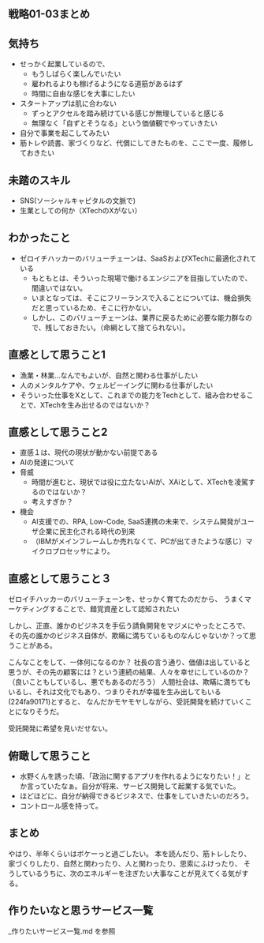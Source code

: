 戦略01-03まとめ
---

## 気持ち
- せっかく起業しているので、
  - もうしばらく楽しんでいたい
  - 雇われるよりも稼げるようになる道筋があるはず
  - 時間に自由な感じを大事にしたい
- スタートアップは肌に合わない
  - ずっとアクセルを踏み続けている感じが無理していると感じる
  - 無理なく「自ずとそうなる」という価値観でやっていきたい
- 自分で事業を起こしてみたい
- 筋トレや読書、家づくりなど、代償にしてきたものを、ここで一度、履修しておきたい

## 未踏のスキル
- SNS(ソーシャルキャピタルの文脈で)
- 生業としての何か（XTechのXがない）

## わかったこと
- ゼロイチハッカーのバリューチェーンは、SaaSおよびXTechに最適化されている
  - もともとは、そういった現場で働けるエンジニアを目指していたので、間違いではない。
  - いまとなっては、そこにフリーランスで入ることについては、機会損失だと思っているため、そこに行かない。
  - しかし、このバリューチェーンは、業界に戻るために必要な能力群なので、残しておきたい。（命綱として捨てられない）。

## 直感として思うこと1
- 漁業・林業...なんでもよいが、自然と関わる仕事がしたい
- 人のメンタルケアや、ウェルビーイングに関わる仕事がしたい
- そういった仕事をXとして、これまでの能力をTechとして、組み合わせることで、XTechを生み出せるのではないか？

## 直感として思うこと2
- 直感１は、現代の現状が動かない前提である
- AIの発達について
- 脅威
  - 時間が進むと、現状では役に立たないAIが、XAiとして、XTechを凌駕するのではないか？
  - 考えすぎか？
- 機会
  - AI支援での、RPA, Low-Code, SaaS連携の未来で、システム開発がユーザ企業に民主化される時代の到来
  - （IBMがメインフレームしか売れなくて、PCが出てきたような感じ）マイクロプロセッサにより。

## 直感として思うこと３
ゼロイチハッカーのバリューチェーンを、せっかく育てたのだから、
うまくマーケティングすることで、錯覚資産として認知されたい

しかし、正直、誰かのビジネスを手伝う請負開発をマジメにやったところで、
その先の誰かのビジネス自体が、欺瞞に満ちているものなんじゃないか？って思うことがある。

こんなことをして、一体何になるのか？
社長の言う通り、価値は出していると思うが、その先の顧客には？という連続の結果、人々を幸せにしているのか？
（良いこともしているし、悪でもあるのだろう）
人間社会は、欺瞞に満ちてもいるし、それは文化でもあり、つまりそれが幸福を生み出してもいる(224fa90171)とすると、
なんだかモヤモヤしながら、受託開発を続けていくことになりそうだ。

受託開発に希望を見いだせない。

## 俯瞰して思うこと
- 水野くんを誘った頃、「政治に関するアプリを作れるようになりたい！」とか言っていたなぁ。自分が将来、サービス開発して起業する気でいた。
- ほどほどに、自分が納得できるビジネスで、仕事をしていきたいのだろう。
- コントロール感を持って。


## まとめ
やはり、半年くらいはボケーっと過ごしたい。
本を読んだり、筋トレしたり、家づくりしたり、自然と関わったり、人と関わったり、思索にふけったり、
そうしているうちに、次のエネルギーを注ぎたい大事なことが見えてくる気がする。

## 作りたいなと思うサービス一覧
_作りたいサービス一覧.md を参照



